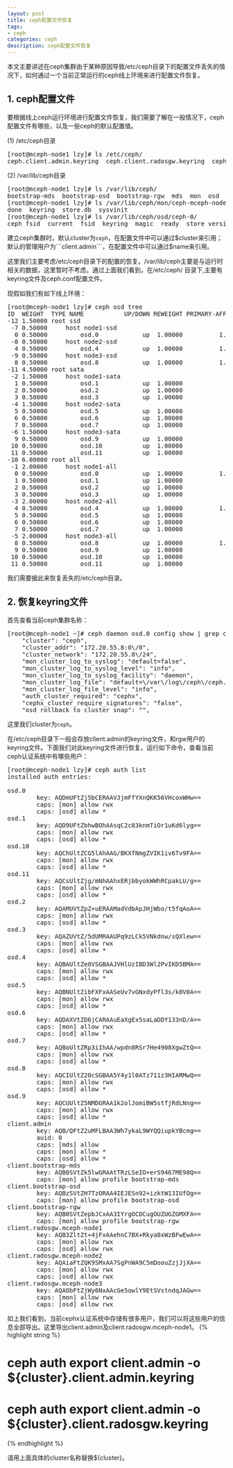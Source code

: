 ```yaml
---
layout: post
title: ceph配置文件恢复
tags:
- ceph
categories: ceph
description: ceph配置文件恢复
---
```


本文主要讲述在ceph集群由于某种原因导致/etc/ceph目录下的配置文件丢失的情况下，如何通过一个当前正常运行的ceph线上环境来进行配置文件恢复。
<!-- more -->

## 1. ceph配置文件

要根据线上ceph运行环境进行配置文件恢复，我们需要了解在一般情况下，ceph配置文件有哪些，以及一些ceph的默认配置值。

(1) /etc/ceph目录
<pre>
[root@mceph-node1 lzy]# ls /etc/ceph/
ceph.client.admin.keyring  ceph.client.radosgw.keyring  ceph.conf  rbdmap
</pre>


(2) /var/lib/ceph目录
<pre>
[root@mceph-node1 lzy]# ls /var/lib/ceph/
bootstrap-mds  bootstrap-osd  bootstrap-rgw  mds  mon  osd  radosgw  tmp
[root@mceph-node1 lzy]# ls /var/lib/ceph/mon/ceph-mceph-node1/
done  keyring  store.db  sysvinit
[root@mceph-node1 lzy]# ls /var/lib/ceph/osd/ceph-0/
ceph_fsid  current  fsid  keyring  magic  ready  store_version  superblock  whoami
</pre>

建立ceph集群时，默认cluster为```ceph```，在配置文件中可以通过$cluster来引用；默认的管理用户为```client.admin```，在配置文件中可以通过$name来引用。

这里我们主要考虑/etc/ceph目录下的配置的恢复。/var/lib/ceph主要是与运行时相关的数据，这里暂时不考虑。通过上面我们看到，在/etc/ceph/ 目录下,主要有keyring文件及ceph.conf配置文件。


现假如我们有如下线上环境：
<pre>
[root@mceph-node1 lzy]# ceph osd tree
ID  WEIGHT  TYPE NAME           UP/DOWN REWEIGHT PRIMARY-AFFINITY 
-12 1.50000 root ssd                                              
 -7 0.50000     host node1-ssd                                    
  0 0.50000         osd.0            up  1.00000          1.00000 
 -8 0.50000     host node2-ssd                                    
  4 0.50000         osd.4            up  1.00000          1.00000 
 -9 0.50000     host node3-ssd                                    
  8 0.50000         osd.8            up  1.00000          1.00000 
-11 4.50000 root sata                                             
 -2 1.50000     host node1-sata                                   
  1 0.50000         osd.1            up  1.00000                0 
  2 0.50000         osd.2            up  1.00000                0 
  3 0.50000         osd.3            up  1.00000                0 
 -4 1.50000     host node2-sata                                   
  5 0.50000         osd.5            up  1.00000                0 
  6 0.50000         osd.6            up  1.00000                0 
  7 0.50000         osd.7            up  1.00000                0 
 -6 1.50000     host node3-sata                                   
  9 0.50000         osd.9            up  1.00000                0 
 10 0.50000         osd.10           up  1.00000                0 
 11 0.50000         osd.11           up  1.00000                0 
-10 6.00000 root all                                              
 -1 2.00000     host node1-all                                    
  0 0.50000         osd.0            up  1.00000          1.00000 
  1 0.50000         osd.1            up  1.00000                0 
  2 0.50000         osd.2            up  1.00000                0 
  3 0.50000         osd.3            up  1.00000                0 
 -3 2.00000     host node2-all                                    
  4 0.50000         osd.4            up  1.00000          1.00000 
  5 0.50000         osd.5            up  1.00000                0 
  6 0.50000         osd.6            up  1.00000                0 
  7 0.50000         osd.7            up  1.00000                0 
 -5 2.00000     host node3-all                                    
  8 0.50000         osd.8            up  1.00000          1.00000 
  9 0.50000         osd.9            up  1.00000                0 
 10 0.50000         osd.10           up  1.00000                0 
 11 0.50000         osd.11           up  1.00000                0 
</pre>
我们需要据此来恢复丢失的/etc/ceph目录。

## 2. 恢复keyring文件

首先查看当前ceph集群名称：
<pre>
[root@mceph-node1 ~]# ceph daemon osd.0 config show | grep cluster
    "cluster": "ceph",
    "cluster_addr": "172.20.55.8:0\/0",
    "cluster_network": "172.20.55.0\/24",
    "mon_cluster_log_to_syslog": "default=false",
    "mon_cluster_log_to_syslog_level": "info",
    "mon_cluster_log_to_syslog_facility": "daemon",
    "mon_cluster_log_file": "default=\/var\/log\/ceph\/ceph.$channel.log cluster=\/var\/log\/ceph\/ceph.log",
    "mon_cluster_log_file_level": "info",
    "auth_cluster_required": "cephx",
    "cephx_cluster_require_signatures": "false",
    "osd_rollback_to_cluster_snap": "",
</pre>
这里我们cluster为```ceph```。


在/etc/ceph目录下一般会存放client.admin的keyring文件，和rgw用户的keyring文件。下面我们对此keyring文件进行恢复。运行如下命令，查看当前ceph认证系统中有哪些用户：
<pre>
[root@mceph-node1 lzy]# ceph auth list
installed auth entries:

osd.0
        key: AQDmUFtZj5bCERAAVJjmFfYXnQKK56VHcoxWHw==
        caps: [mon] allow rwx
        caps: [osd] allow *
osd.1
        key: AQD9UFtZbhwBOhAAsqC2c83knmTiOr1uKd6lyg==
        caps: [mon] allow rwx
        caps: [osd] allow *
osd.10
        key: AQChUltZCG5lAhAAG/BKXfNmgZVIK1iv6Tv9FA==
        caps: [mon] allow rwx
        caps: [osd] allow *
osd.11
        key: AQCsUltZjg/mNhAAhxERjbbyokWWhRCpakLU/g==
        caps: [mon] allow rwx
        caps: [osd] allow *
osd.2
        key: AQAMUVtZpZ+uERAAMadVdbApJHjWbo/t5fqAoA==
        caps: [mon] allow rwx
        caps: [osd] allow *
osd.3
        key: AQAZUVtZ/5dUMRAAUPq9zLCk5VNkdnw/sQXlew==
        caps: [mon] allow rwx
        caps: [osd] allow *
osd.4
        key: AQBAUltZe0VSGBAAJVHlUzIBD3Wl2PvIKD5BMA==
        caps: [mon] allow rwx
        caps: [osd] allow *
osd.5
        key: AQBNUltZibFXFxAASeUv7vGNxdyPfl3s/k8V0A==
        caps: [mon] allow rwx
        caps: [osd] allow *
osd.6
        key: AQDAXVtZD6jCARAAuEaXgEx5saLaDDY133nD/A==
        caps: [mon] allow rwx
        caps: [osd] allow *
osd.7
        key: AQBoUltZRp3iIhAA/wpdn8RSr7He4908XgwZtQ==
        caps: [mon] allow rwx
        caps: [osd] allow *
osd.8
        key: AQCIUltZ20cSGBAA5Y4y1l0ATz711z3HIARMwQ==
        caps: [mon] allow rwx
        caps: [osd] allow *
osd.9
        key: AQCUUltZ5NMDGRAA1k2olJomiBW5stfjRdLNng==
        caps: [mon] allow rwx
        caps: [osd] allow *
client.admin
        key: AQB/QFtZ2uMFLBAA3Wh7ykaL9WYQQiupkYBcmg==
        auid: 0
        caps: [mds] allow
        caps: [mon] allow *
        caps: [osd] allow *
client.bootstrap-mds
        key: AQB0SVtZk5lwGRAAtTRzLSeIO+erS9467ME98Q==
        caps: [mon] allow profile bootstrap-mds
client.bootstrap-osd
        key: AQBzSVtZH7TzORAA4IEJESn92+izktW13IUfOg==
        caps: [mon] allow profile bootstrap-osd
client.bootstrap-rgw
        key: AQB0SVtZepbJCxAA3IYrgOCDCugOUZUGZGMXFA==
        caps: [mon] allow profile bootstrap-rgw
client.radosgw.mceph-node1
        key: AQB3ZltZt+4jFxAAehnC7BX+Rkya0xWzBFwEwA==
        caps: [mon] allow rwx
        caps: [osd] allow rwx
client.radosgw.mceph-node2
        key: AQAiaFtZQK9SMxAA7SgPnWA9C5mDoouZzjJjXA==
        caps: [mon] allow rwx
        caps: [osd] allow rwx
client.radosgw.mceph-node3
        key: AQAObFtZjWy6NxAAcGe5owlY9EtSVstndqJAGw==
        caps: [mon] allow rwx
        caps: [osd] allow rwx
</pre>

如上我们看到，当前cephx认证系统中存储有很多用户，我们可以将这些用户的信息全部导出。这里导出client.admin及client.radosgw.mceph-node1。
{% highlight string %}
# ceph auth export client.admin -o ${cluster}.client.admin.keyring

# ceph auth export client.admin -o ${cluster}.client.radosgw.keyring
{% endhighlight %}

请用上面具体的cluster名称替换${cluster}。









<br />
<br />
<br />